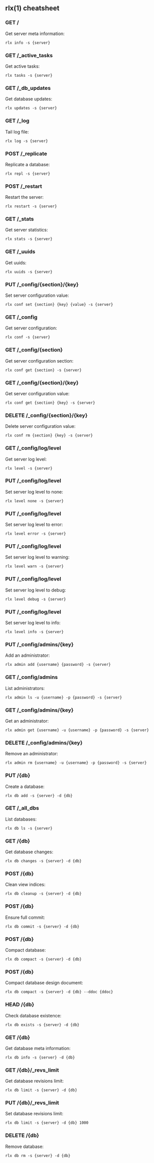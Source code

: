 ## rlx(1) cheatsheet

### GET /

Get server meta information:

```
rlx info -s {server}
```

### GET /_active_tasks

Get active tasks:

```
rlx tasks -s {server}
```

### GET /_db_updates

Get database updates:

```
rlx updates -s {server}
```

### GET /_log

Tail log file:

```
rlx log -s {server}
```

### POST /_replicate

Replicate a database:

```
rlx repl -s {server}
```

### POST /_restart

Restart the server:

```
rlx restart -s {server}
```

### GET /_stats

Get server statistics:

```
rlx stats -s {server}
```

### GET /_uuids

Get uuids:

```
rlx uuids -s {server}
```

### PUT /_config/{section}/{key}

Set server configuration value:

```
rlx conf set {section} {key} {value} -s {server}
```

### GET /_config

Get server configuration:

```
rlx conf -s {server}
```

### GET /_config/{section}

Get server configuration section:

```
rlx conf get {section} -s {server}
```

### GET /_config/{section}/{key}

Get server configuration value:

```
rlx conf get {section} {key} -s {server}
```

### DELETE /_config/{section}/{key}

Delete server configuration value:

```
rlx conf rm {section} {key} -s {server}
```

### GET /_config/log/level

Get server log level:

```
rlx level -s {server}
```

### PUT /_config/log/level

Set server log level to none:

```
rlx level none -s {server}
```

### PUT /_config/log/level

Set server log level to error:

```
rlx level error -s {server}
```

### PUT /_config/log/level

Set server log level to warning:

```
rlx level warn -s {server}
```

### PUT /_config/log/level

Set server log level to debug:

```
rlx level debug -s {server}
```

### PUT /_config/log/level

Set server log level to info:

```
rlx level info -s {server}
```

### PUT /_config/admins/{key}

Add an administrator:

```
rlx admin add {username} {password} -s {server}
```

### GET /_config/admins

List administrators:

```
rlx admin ls -u {username} -p {password} -s {server}
```

### GET /_config/admins/{key}

Get an administrator:

```
rlx admin get {username} -u {username} -p {password} -s {server}
```

### DELETE /_config/admins/{key}

Remove an administrator:

```
rlx admin rm {username} -u {username} -p {password} -s {server}
```

### PUT /{db}

Create a database:

```
rlx db add -s {server} -d {db}
```

### GET /_all_dbs

List databases:

```
rlx db ls -s {server}
```

### GET /{db}

Get database changes:

```
rlx db changes -s {server} -d {db}
```

### POST /{db}

Clean view indices:

```
rlx db cleanup -s {server} -d {db}
```

### POST /{db}

Ensure full commit:

```
rlx db commit -s {server} -d {db}
```

### POST /{db}

Compact database:

```
rlx db compact -s {server} -d {db}
```

### POST /{db}

Compact database design document:

```
rlx db compact -s {server} -d {db} --ddoc {ddoc}
```

### HEAD /{db}

Check database existence:

```
rlx db exists -s {server} -d {db}
```

### GET /{db}

Get database meta information:

```
rlx db info -s {server} -d {db}
```

### GET /{db}/_revs_limit

Get database revisions limit:

```
rlx db limit -s {server} -d {db}
```

### PUT /{db}/_revs_limit

Set database revisions limit:

```
rlx db limit -s {server} -d {db} 1000
```

### DELETE /{db}

Remove database:

```
rlx db rm -s {server} -d {db}
```

